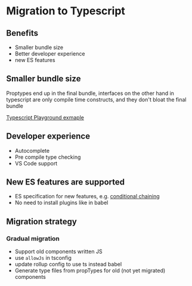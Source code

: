 # Migration to Typescript

## Benefits
- Smaller bundle size 
- Better developer experience 
- new ES features 


## Smaller bundle size
Proptypes end up in the final bundle, interfaces on the other hand in typescript are only compile time constructs, and they don't bloat the final bundle

[Typescript Playground exmaple](https://www.typescriptlang.org/play?#code/JYOwLgpgTgZghgYwgAgMoQDYQWAClAewAcBnZAb2QFgAoZZYsYAkALmRLClAHMBuWgF9atCAA8iBKGGQIWnNJmwyAvMgAURQqXbosOfMRIBKZCoB8FWvSgQwAVyghkAcgASmDARdCgA)

## Developer experience
- Autocomplete
- Pre compile type checking
- VS Code support


## New ES features are supported
- ES specification for new features, e.g. [conditional chaining](https://www.typescriptlang.org/docs/handbook/release-notes/typescript-3-7.html)
- No need to install plugins like in babel


## Migration strategy
### Gradual migration
- Support old components written JS
- use `allowJs` in tsconfig
- update rollup config to use ts instead babel
- Generate type files from propTypes for old (not yet migrated) components
